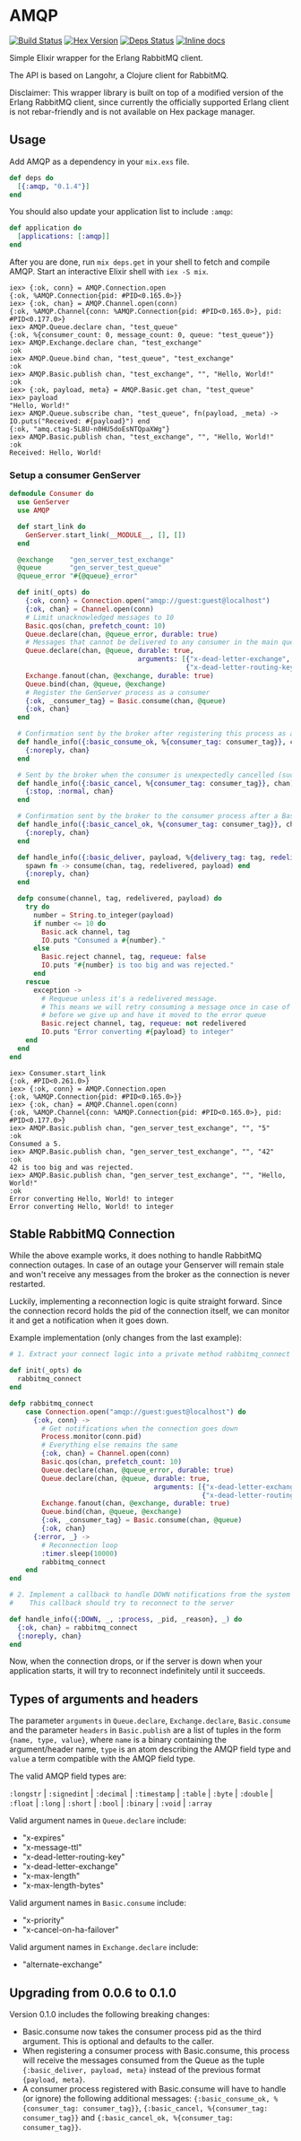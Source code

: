 # AMQP

[![Build Status](https://travis-ci.org/pma/amqp.png?branch=master)](https://travis-ci.org/pma/amqp)
[![Hex Version](http://img.shields.io/hexpm/v/amqp.svg)](https://hex.pm/packages/amqp)
[![Deps Status](https://beta.hexfaktor.org/badge/all/github/pma/amqp.svg)](https://beta.hexfaktor.org/github/pma/amqp)
[![Inline docs](http://inch-ci.org/github/pma/amqp.svg?branch=master)](http://inch-ci.org/github/pma/amqp)

Simple Elixir wrapper for the Erlang RabbitMQ client.

The API is based on Langohr, a Clojure client for RabbitMQ.

Disclaimer: This wrapper library is built on top of a modified version of the Erlang RabbitMQ client, since currently the officially supported Erlang client is not rebar-friendly and is not available on Hex package manager.

## Usage

Add AMQP as a dependency in your `mix.exs` file.

```elixir
def deps do
  [{:amqp, "0.1.4"}]
end
```

You should also update your application list to include `:amqp`:

```elixir
def application do
  [applications: [:amqp]]
end
```

After you are done, run `mix deps.get` in your shell to fetch and compile AMQP. Start an interactive Elixir shell with `iex -S mix`.

```iex
iex> {:ok, conn} = AMQP.Connection.open
{:ok, %AMQP.Connection{pid: #PID<0.165.0>}}
iex> {:ok, chan} = AMQP.Channel.open(conn)
{:ok, %AMQP.Channel{conn: %AMQP.Connection{pid: #PID<0.165.0>}, pid: #PID<0.177.0>}
iex> AMQP.Queue.declare chan, "test_queue"
{:ok, %{consumer_count: 0, message_count: 0, queue: "test_queue"}}
iex> AMQP.Exchange.declare chan, "test_exchange"
:ok
iex> AMQP.Queue.bind chan, "test_queue", "test_exchange"
:ok
iex> AMQP.Basic.publish chan, "test_exchange", "", "Hello, World!"
:ok
iex> {:ok, payload, meta} = AMQP.Basic.get chan, "test_queue"
iex> payload
"Hello, World!"
iex> AMQP.Queue.subscribe chan, "test_queue", fn(payload, _meta) -> IO.puts("Received: #{payload}") end
{:ok, "amq.ctag-5L8U-n0HU5doEsNTQpaXWg"}
iex> AMQP.Basic.publish chan, "test_exchange", "", "Hello, World!"
:ok
Received: Hello, World!
```

### Setup a consumer GenServer

```elixir
defmodule Consumer do
  use GenServer
  use AMQP

  def start_link do
    GenServer.start_link(__MODULE__, [], [])
  end

  @exchange    "gen_server_test_exchange"
  @queue       "gen_server_test_queue"
  @queue_error "#{@queue}_error"

  def init(_opts) do
    {:ok, conn} = Connection.open("amqp://guest:guest@localhost")
    {:ok, chan} = Channel.open(conn)
    # Limit unacknowledged messages to 10
    Basic.qos(chan, prefetch_count: 10)
    Queue.declare(chan, @queue_error, durable: true)
    # Messages that cannot be delivered to any consumer in the main queue will be routed to the error queue
    Queue.declare(chan, @queue, durable: true,
                                arguments: [{"x-dead-letter-exchange", :longstr, ""},
                                            {"x-dead-letter-routing-key", :longstr, @queue_error}])
    Exchange.fanout(chan, @exchange, durable: true)
    Queue.bind(chan, @queue, @exchange)
    # Register the GenServer process as a consumer
    {:ok, _consumer_tag} = Basic.consume(chan, @queue)
    {:ok, chan}
  end

  # Confirmation sent by the broker after registering this process as a consumer
  def handle_info({:basic_consume_ok, %{consumer_tag: consumer_tag}}, chan) do
    {:noreply, chan}
  end

  # Sent by the broker when the consumer is unexpectedly cancelled (such as after a queue deletion)
  def handle_info({:basic_cancel, %{consumer_tag: consumer_tag}}, chan) do
    {:stop, :normal, chan}
  end

  # Confirmation sent by the broker to the consumer process after a Basic.cancel
  def handle_info({:basic_cancel_ok, %{consumer_tag: consumer_tag}}, chan) do
    {:noreply, chan}
  end

  def handle_info({:basic_deliver, payload, %{delivery_tag: tag, redelivered: redelivered}}, chan) do
    spawn fn -> consume(chan, tag, redelivered, payload) end
    {:noreply, chan}
  end

  defp consume(channel, tag, redelivered, payload) do
    try do
      number = String.to_integer(payload)
      if number <= 10 do
        Basic.ack channel, tag
        IO.puts "Consumed a #{number}."
      else
        Basic.reject channel, tag, requeue: false
        IO.puts "#{number} is too big and was rejected."
      end
    rescue
      exception ->
        # Requeue unless it's a redelivered message.
        # This means we will retry consuming a message once in case of exception
        # before we give up and have it moved to the error queue
        Basic.reject channel, tag, requeue: not redelivered
        IO.puts "Error converting #{payload} to integer"
    end
  end
end
```

```iex
iex> Consumer.start_link
{:ok, #PID<0.261.0>}
iex> {:ok, conn} = AMQP.Connection.open
{:ok, %AMQP.Connection{pid: #PID<0.165.0>}}
iex> {:ok, chan} = AMQP.Channel.open(conn)
{:ok, %AMQP.Channel{conn: %AMQP.Connection{pid: #PID<0.165.0>}, pid: #PID<0.177.0>}
iex> AMQP.Basic.publish chan, "gen_server_test_exchange", "", "5"
:ok
Consumed a 5.
iex> AMQP.Basic.publish chan, "gen_server_test_exchange", "", "42"
:ok
42 is too big and was rejected.
iex> AMQP.Basic.publish chan, "gen_server_test_exchange", "", "Hello, World!"
:ok
Error converting Hello, World! to integer
Error converting Hello, World! to integer
```

## Stable RabbitMQ Connection

While the above example works, it does nothing to handle RabbitMQ connection
outages. In case of an outage your Genserver will remain stale and won't
receive any messages from the broker as the connection is never restarted.

Luckily, implementing a reconnection logic is quite straight forward. Since the
connection record holds the pid of the connection itself, we can monitor it
and get a notification when it goes down.

Example implementation (only changes from the last example):
```elixir
# 1. Extract your connect logic into a private method rabbitmq_connect

def init(_opts) do
  rabbitmq_connect
end

defp rabbitmq_connect
    case Connection.open("amqp://guest:guest@localhost") do
      {:ok, conn} ->
        # Get notifications when the connection goes down
        Process.monitor(conn.pid)
        # Everything else remains the same
        {:ok, chan} = Channel.open(conn)
        Basic.qos(chan, prefetch_count: 10)
        Queue.declare(chan, @queue_error, durable: true)
        Queue.declare(chan, @queue, durable: true,
                                    arguments: [{"x-dead-letter-exchange", :longstr, ""},
                                                {"x-dead-letter-routing-key", :longstr, @queue_error}])
        Exchange.fanout(chan, @exchange, durable: true)
        Queue.bind(chan, @queue, @exchange)
        {:ok, _consumer_tag} = Basic.consume(chan, @queue)
        {:ok, chan}
      {:error, _} ->
        # Reconnection loop
        :timer.sleep(10000)
        rabbitmq_connect
    end
end

# 2. Implement a callback to handle DOWN notifications from the system
#    This callback should try to reconnect to the server

def handle_info({:DOWN, _, :process, _pid, _reason}, _) do
  {:ok, chan} = rabbitmq_connect
  {:noreply, chan}
end
```

Now, when the connection drops, or if the server is down when your application
starts, it will try to reconnect indefinitely until it succeeds. 
## Types of arguments and headers

The parameter `arguments` in `Queue.declare`, `Exchange.declare`, `Basic.consume` and the parameter `headers` in `Basic.publish` are a list of tuples in the form `{name, type, value}`, where `name` is a binary containing the argument/header name, `type` is an atom describing the AMQP field type and `value` a term compatible with the AMQP field type.

The valid AMQP field types are:

`:longstr` | `:signedint` | `:decimal` | `:timestamp` | `:table` | `:byte` | `:double` | `:float` | `:long` | `:short` | `:bool` | `:binary` | `:void` | `:array`

Valid argument names in `Queue.declare` include:

* "x-expires"
* "x-message-ttl"
* "x-dead-letter-routing-key"
* "x-dead-letter-exchange"
* "x-max-length"
* "x-max-length-bytes"

Valid argument names in `Basic.consume` include:

* "x-priority"
* "x-cancel-on-ha-failover"

Valid argument names in `Exchange.declare` include:

* "alternate-exchange"


## Upgrading from 0.0.6 to 0.1.0

Version 0.1.0 includes the following breaking changes:

  * Basic.consume now takes the consumer process pid as the third argument. This is optional
  and defaults to the caller.
  * When registering a consumer process with Basic.consume, this process will receive the
  messages consumed from the Queue as the tuple `{:basic_deliver, payload, meta}` instead of
  the previous format `{payload, meta}`.
  * A consumer process registered with Basic.consume will have to handle (or ignore) the
  following additional messages: `{:basic_consume_ok, %{consumer_tag: consumer_tag}}`, `{:basic_cancel, %{consumer_tag: consumer_tag}}`
  and `{:basic_cancel_ok, %{consumer_tag: consumer_tag}}`.
